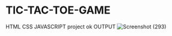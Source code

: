 # TIC-TAC-TOE-GAME
HTML CSS JAVASCRIPT project  ok
OUTPUT 
![Screenshot (293)](https://user-images.githubusercontent.com/82010812/226612616-d4ef9c67-c9e2-4518-8853-94baa19b5e8a.png)
